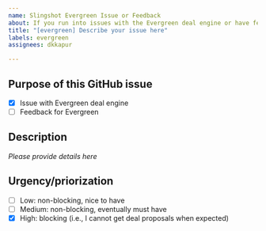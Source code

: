 ```yaml
---
name: Slingshot Evergreen Issue or Feedback
about: If you run into issues with the Evergreen deal engine or have feedback for the process
title: "[evergreen] Describe your issue here"
labels: evergreen
assignees: dkkapur

---
```


## Purpose of this GitHub issue
* [x] Issue with Evergreen deal engine
* [ ] Feedback for Evergreen

## Description 
_Please provide details here_

## Urgency/priorization 
* [ ] Low: non-blocking, nice to have
* [ ] Medium: non-blocking, eventually must have
* [x] High: blocking (i.e., I cannot get deal proposals when expected)
